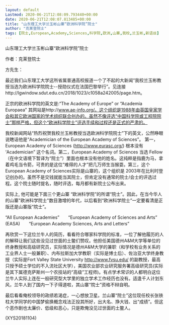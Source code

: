 ```yaml
---
layout: default
Lastmod: 2020-06-21T12:08:09.793440+00:00
date: 2020-06-21T12:08:07.813485+00:00
title: "山东理工大学兰玉彬山寨“欧洲科学院”院士"
author: "克莱登院士"
tags: [院士,European,Academy,Sciences,科学院,欧洲,山寨,我校,兰玉彬,新语丝]
---
```


山东理工大学兰玉彬山寨“欧洲科学院”院士

作者：克莱登院士

方先生：

最近我们山东理工大学这所省属普通高校报道一个了不起的大新闻“我校兰玉彬教授当选为欧洲科学院院士--授勋仪式在法国巴黎举行”。见连接http://lgwindow.sdut.edu.cn/2018/1023/c1058a242005/page.htm。

正宗的欧洲科学院的英文是:“The Academy of Europe” or “Academia Europaea” 其网站是http://www.ae-info.org/。这个组织是1988年由英国皇家学会和其它欧洲国家的学术组织联合创办的。虽然不像评选“中国科学院或工程院院士”那样严格，但这个“欧洲科学院士”评选手续和过程还是正式的严肃的。

我校新闻网站“热烈祝贺我校兰玉彬教授当选欧洲科学院院士”下的英文，公然睁眼说瞎话他是“Academician of the European Academy of Sciences”。 第一，European Academy of Sciences (http://www.eurasc.org/) 根本没有 ‘Academician” 这个名词。第二，European Academy of Sciences 当选 Fellow （在中文语境下暂译为“院士”）里面也根本没有他的姓名。这纯粹是指鹿为马，拿着鸡毛当令箭，可贵的是这位“难得的人才”把几万师生当猴耍。第三，这个European Academy of Sciences实际是山寨的，这个组织是 2003年在比利时登记创办的。虽然不是交钱就能当其院士，但肯定没有通常的院士/会士的评选过程。这个院士随时提名，随时评选，每月都有新院士公布出来。

实际上, 他可能是下面三个更山寨 “欧洲科学院”的所谓“院士”。因此，在当今华人的山寨"欧洲科学院士"数目激增的年代，以后看到“欧洲科学院士”一定要看清是正版还是山寨版“院士”。

“All European Academies”　　“European Academy of Sciences and Arts” (EASA)　　“European Academy Sciences, Arts and Letters”

再欣赏一下这位兰牛人的简历，看看符合哪家科学院的标准，一位了解他履历的人的解释让我们这些没见过世面的土鳖们赞叹。他担任美国德州A&M大学等单位的终身教授和高级研究员，实际情况是德州A&M大学的兼职（和学校有业务关系的工业界人士一般兼职）、内布拉斯加大学教职（实际是博士后）、佐治亚大学终身教授（实际是Fort Valley State University http://www.fvsu.edu/ 的副教授，最高只授予硕士学位的不入流社区大学），美国农业部农业研究服务署高级研究员(实际是其下属德克萨斯州一个农技站的“高级”工程师)。有点学术常识的人都明白这位兰牛人实际上连在一般研究型大学里的独立学术工作经历也没有。适逢千人计划东风，兰牛人到了国内一下子得道啦，其山寨“院士”资格不辩自明。

最后看看俺校领导的政绩若渴症，一心想放卫星。兰山寨“院士”这位现任校长张铁柱大学同学的中国梦偷换概念戏法正投其所好，出大名、挣大钱、出“成绩”。但这个恶作剧也太廉价、低级和恶心，只是欺俺没见过世面的土鳖人。

(XYS20181104)

